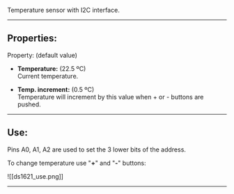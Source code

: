 Temperature sensor with I2C interface.

---

## Properties:

Property: (default value)

- **Temperature:** (22.5 ºC) <br>
   Current temperature. <br>

- **Temp. increment:** (0.5 ºC) <br>
   Temperature will increment by this value when + or - buttons are pushed. <br>

---

## Use:

Pins A0, A1, A2 are used to set the 3 lower bits of the address.

To change temperature use "**+**" and "**-**" buttons:

![[ds1621_use.png]]

---
